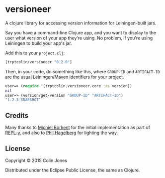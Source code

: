 # versioneer

A clojure library for accessing version information for Leiningen-built jars.

Say you have a command-line Clojure app, and you want to display to the user
what version of your app they're using. No problem, if you're using Leiningen
to build your app's jar.

Add this to your `project.clj`:

```clojure
[trptcolin/versioneer "0.2.0"]
```

Then, in your code, do something like this, where `GROUP-ID` and `ARTIFACT-ID`
are the usual Leiningen/Maven identifiers for your project.

```clojure
user=> (require '[trptcolin.versioneer.core :as version])
nil
user=> (version/get-version "GROUP-ID" "ARTIFACT-ID")
"1.2.3-SNAPSHOT"
```

## Credits

Many thanks to [Michiel Borkent](https://github.com/borkdude) for the initial
implementation as part of [REPL-y](https://github.com/trptcolin/reply), and also
to [Phil Hagelberg](https://github.com/technomancy) for lighting the way.

## License

Copyright © 2015 Colin Jones

Distributed under the Eclipse Public License, the same as Clojure.
